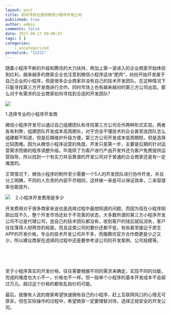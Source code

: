 ```yaml
---
layout: post
title: 如何寻找合适的微信小程序开发公司
published: true
author: admin
comments: false
date: 2017-08-17 09:08:57
tags: [ ]
categories:
    - uncategorized
permalink: "13221"
---
```

随着小程序不断的升级和腾讯的大力扶持，再加上第一波进入的企业商家开始体验到红利，越来越多的商家企业也注意到微信小程序这块“肥肉”，纷纷开始开发属于自己企业的小程序，但是很多企业商家并没有自己的技术开发团队，在这种情况下只能寻找第三方开发商进行合作，同时市场上也有越来越对的第三方公司出现。那么对于有需求的企业商家如何寻找到合适的开发团队?

![][1]

1.选择专业的小程序开发商
  
微信小程序开发可以通过自己组建团队和寻找第三方公司合作两种形式实现。两者各有利弊，组建团队开发成本高周期长，对于完全不懂技术的企业甚至连团队怎么组建都不知道，但是后期维护升级方便。第三方公司开发成本低周期短，但是选择比较困难。因为从微信小程序运营的角度，开发只是第一步，主要是后期的针对运营需求而做的程序调整升级。毕竟除了为客户进行产品开发外还为客户免费提供运营指导，所以找到一个有实力并且靠谱的开发公司对于普通的企业商家还是有一定难度的。
  
正常情况下，微信小程序的制作至少需要一个5人的开发团队进行协作开发，并且分工明确，不同的人负责的内容不尽相同，这样做一来是可以保证效率，二来容错率也能提升。

![][2]    2.小程序开发费用是多少
  
开发费用对于很多商家来说也是选择过程中最想知道的问题，而因为现在小程序刚刚出现不久，整个开发市场还处于不完善的状态，大多数所谓的第三方小程序开发公司不过是代理公司，连自己的技术团队都没有，收到客户的钱后就玩消失，客户往往落得人财两空的局面，而且这类公司的要价还都不低，有些甚至接近于原生APP的开发价格，专业的技术开发公司并不多，而像腾讯官方合作商更是少之又少。所以建议商家在选择的过程中还是要参考该公司的开发案例、公司规模等。

&nbsp;

&nbsp;

至于小程序真实的开发价格，往往需要根据不同的需求来确定，实现不同的功能，完成的难度也大小不一，价格也不一样。但一般单个小程序的基本开发成本不会超过万元。超过这个价格的都有乱抬价的可能。
  
最后，就像有人说的商家希望快速拥有自己的小程序，赶上互联网风口的心情无可厚非。但在实际操作的过程中，希望商家一定要理智对待，选择正规安全的开发公司。

 [1]: http://yongz.com/yz/wp-content/uploads/2017/08/fec8f41ba6929636c242cfc4a402f409.png
 [2]: http://yongz.com/yz/wp-content/uploads/2017/08/31363fb55a9fce11df9c4f0172edaf50.png